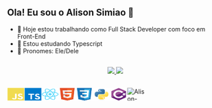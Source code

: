 ## Ola! Eu sou o Alison Simiao 👋

- 🔭 Hoje estou trabalhando como Full Stack Developer com foco em Front-End
- 🌱 Estou estudando Typescript
- 🤔 Pronomes: Ele/Dele 

##
<div align="center">
  <a href="https://github.com/AlisonSimiao">
  <img height="180em" src="https://github-readme-stats.vercel.app/api?username=AlisonSimiao&show_icons=true&theme=dracula&include_all_commits=true&count_private=true"/>
  <img height="180em" src="https://github-readme-stats.vercel.app/api/top-langs/?username=AlisonSimiao&layout=compact&langs_count=7&theme=dracula"/>
</div>

##
<div style="display: flex"><br>
  <img align="center" alt="Alison-Js" height="30" width="40" src="https://raw.githubusercontent.com/devicons/devicon/master/icons/javascript/javascript-plain.svg">
  <img align="center" alt="Alison-Ts" height="30" width="40" src="https://raw.githubusercontent.com/devicons/devicon/master/icons/typescript/typescript-plain.svg">
  <img align="center" alt="Alison-React" height="30" width="40" src="https://raw.githubusercontent.com/devicons/devicon/master/icons/react/react-original.svg">
  <img align="center" alt="Alison-HTML" height="30" width="40" src="https://raw.githubusercontent.com/devicons/devicon/master/icons/html5/html5-original.svg">
  <img align="center" alt="Alison-CSS" height="30" width="40" src="https://raw.githubusercontent.com/devicons/devicon/master/icons/css3/css3-original.svg">
  <img align="center" alt="Alison-Python" height="30" width="40" src="https://raw.githubusercontent.com/devicons/devicon/master/icons/python/python-original.svg">
  <img align="center" alt="Alison-Csharp" height="30" width="40" src="https://raw.githubusercontent.com/devicons/devicon/master/icons/csharp/csharp-original.svg">
  
   <img align="right" alt="Alison-Gif" height="30" width="40" src="https://imgflip.com/embed/6nm8gu.gif">
</div>
